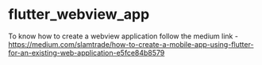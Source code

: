 # flutter_webview_app
To know how to create a webview application follow the medium link -
https://medium.com/slamtrade/how-to-create-a-mobile-app-using-flutter-for-an-existing-web-application-e5fce84b8579

